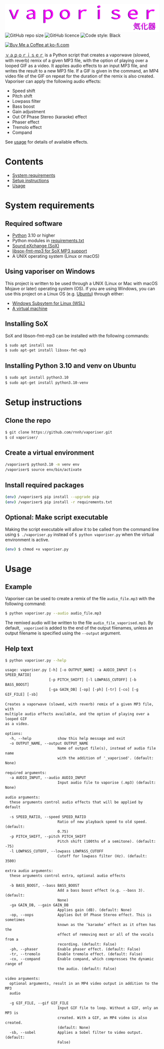 ![vaporiser](assets/logo.svg)
![GitHub repo size](https://img.shields.io/github/repo-size/rnnh/vaporiser)
![GitHub licence](https://img.shields.io/github/license/rnnh/vaporiser)
![Code style: Black](https://img.shields.io/badge/code%20style-black-black)

<a href='https://ko-fi.com/rnn_h' target='_blank'><img height='30' style='border:0px;height:38px;' src='https://az743702.vo.msecnd.net/cdn/kofi3.png?v=0' border='0' alt='Buy Me a Coffee at ko-fi.com' />

[ｖａｐｏｒｉｓｅｒ](https://github.com/rnnh/vaporiser) is a Python script that creates a vaporwave (slowed, with reverb) remix of a given MP3 file, with the option of playing over a looped GIF as a video.
It applies audio effects to an input MP3 file, and writes the result to a new MP3 file.
If a GIF is given in the command, an MP4 video file of the GIF on repeat for the duration of the remix is also created.
Vaporiser can apply the following audio effects:

- Speed shift
- Pitch shift
- Lowpass filter
- Bass boost
- Gain adjustment
- Out Of Phase Stereo (karaoke) effect
- Phaser effect
- Tremolo effect
- Compand

See [usage](#usage) for details of available effects.

# Contents

- [System requirements](#system-requirements)
- [Setup instructions](#setup-instructions)
- [Usage](#usage)

# System requirements

## Required software

- [Python](https://www.python.org/) 3.10 or higher
- Python modules in [requirements.txt](requirements.txt)
- [Sound eXchange (SoX)](http://sox.sourceforge.net/)
- [libsox-fmt-mp3 for SoX MP3 support](https://pkgs.org/download/libsox-fmt-mp3)
- A UNIX operating system (Linux or macOS)

## Using vaporiser on Windows

This project is written to be used through a UNIX (Linux or Mac with macOS Mojave or later) operating system (OS).
If you are using Windows, you can use this project on a Linux OS (e.g. [Ubuntu](https://ubuntu.com/)) through either:

- [Windows Subsytem for Linux (WSL)](https://docs.microsoft.com/en-us/windows/wsl/about)
- [A virtual machine](https://ubuntu.com/tutorials/how-to-run-ubuntu-desktop-on-a-virtual-machine-using-virtualbox)

## Installing SoX

SoX and libson-fmt-mp3 can be installed with the following commands:

```bash
$ sudo apt install sox
$ sudo apt-get install libsox-fmt-mp3
```

## Installing Python 3.10 and venv on Ubuntu

```bash
$ sudo apt install python3.10
$ sudo apt-get install python3.10-venv
```

# Setup instructions

## Clone the repo

```bash
$ git clone https://github.com/rnnh/vaporiser.git
$ cd vaporiser/
```

## Create a virtual environment

```bash
/vaporiser$ python3.10 -m venv env
/vaporiser$ source env/bin/activate
```

## Install required packages

```bash
(env) /vaporiser$ pip install --upgrade pip
(env) /vaporiser$ pip install -r requirements.txt
```

## Optional: Make script executable

Making the script executable will allow it to be called from the command line using `$ ./vaporiser.py` instead of `$ python vaporiser.py` when the virtual environment is active.

```bash
(env) $ chmod +x vaporiser.py
```

# Usage

## Example

Vaporiser can be used to create a remix of the file `audio_file.mp3` with the following command:

```bash
$ python vaporiser.py --audio audio_file.mp3
```

The remixed audio will be written to the file `audio_file_vaporised.mp3`.
By default, `_vaporised` is added to the end of the output filenames, unless an output filename is specified using the `--output` argument.

## Help text

```bash
$ python vaporiser.py --help
```

```
usage: vaporiser.py [-h] [-o OUTPUT_NAME] -a AUDIO_INPUT [-s SPEED_RATIO]
                    [-p PITCH_SHIFT] [-l LOWPASS_CUTOFF] [-b BASS_BOOST]
                    [-ga GAIN_DB] [-op] [-ph] [-tr] [-co] [-g GIF_FILE] [-sb]

Creates a vaporwave (slowed, with reverb) remix of a given MP3 file, with
multiple audio effects available, and the option of playing over a looped GIF
as a video.

options:
  -h, --help            show this help message and exit
  -o OUTPUT_NAME, --output OUTPUT_NAME
                        Name of output file(s), instead of audio file name
                        with the addition of '_vaporised'. (default: None)

required arguments:
  -a AUDIO_INPUT, --audio AUDIO_INPUT
                        Input audio file to vaporise (.mp3) (default: None)

audio arguments:
  these arguments control audio effects that will be applied by default

  -s SPEED_RATIO, --speed SPEED_RATIO
                        Ratio of new playback speed to old speed. (default:
                        0.75)
  -p PITCH_SHIFT, --pitch PITCH_SHIFT
                        Pitch shift (100ths of a semitone). (default: -75)
  -l LOWPASS_CUTOFF, --lowpass LOWPASS_CUTOFF
                        Cutoff for lowpass filter (Hz). (default: 3500)

extra audio arguments:
  these arguments control extra, optional audio effects

  -b BASS_BOOST, --bass BASS_BOOST
                        Add a bass boost effect (e.g. --bass 3). (default:
                        None)
  -ga GAIN_DB, --gain GAIN_DB
                        Applies gain (dB). (default: None)
  -op, --oops           Applies Out Of Phase Stereo effect. This is sometimes
                        known as the ‘karaoke’ effect as it often has the
                        effect of removing most or all of the vocals from a
                        recording. (default: False)
  -ph, --phaser         Enable phaser effect. (default: False)
  -tr, --tremolo        Enable tremolo effect. (default: False)
  -co, --compand        Enable compand, which compresses the dynamic range of
                        the audio. (default: False)

video arguments:
  optional arguments, result in an MP4 video output in addition to the MP3
  audio

  -g GIF_FILE, --gif GIF_FILE
                        Input GIF file to loop. Without a GIF, only an MP3 is
                        created. With a GIF, an MP4 video is also created.
                        (default: None)
  -sb, --sobel          Applies a Sobel filter to video output. (default:
                        False)
```
